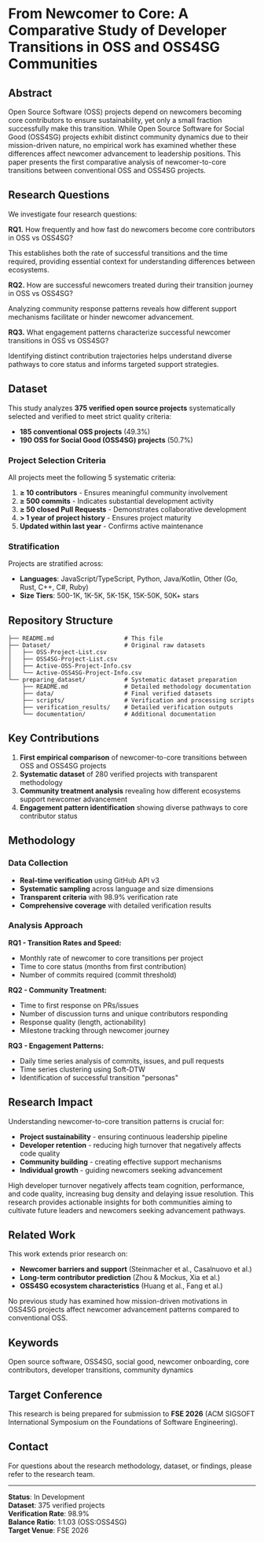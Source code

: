 # From Newcomer to Core: A Comparative Study of Developer Transitions in OSS and OSS4SG Communities

## Abstract

Open Source Software (OSS) projects depend on newcomers becoming core contributors to ensure sustainability, yet only a small fraction successfully make this transition. While Open Source Software for Social Good (OSS4SG) projects exhibit distinct community dynamics due to their mission-driven nature, no empirical work has examined whether these differences affect newcomer advancement to leadership positions. This paper presents the first comparative analysis of newcomer-to-core transitions between conventional OSS and OSS4SG projects.

## Research Questions

We investigate four research questions:

**RQ1.** How frequently and how fast do newcomers become core contributors in OSS vs OSS4SG?

This establishes both the rate of successful transitions and the time required, providing essential context for understanding differences between ecosystems.

**RQ2.** How are successful newcomers treated during their transition journey in OSS vs OSS4SG?

Analyzing community response patterns reveals how different support mechanisms facilitate or hinder newcomer advancement.

**RQ3.** What engagement patterns characterize successful newcomer transitions in OSS vs OSS4SG?

Identifying distinct contribution trajectories helps understand diverse pathways to core status and informs targeted support strategies.

## Dataset

This study analyzes **375 verified open source projects** systematically selected and verified to meet strict quality criteria:

- **185 conventional OSS projects** (49.3%)
- **190 OSS for Social Good (OSS4SG) projects** (50.7%)

### Project Selection Criteria

All projects meet the following 5 systematic criteria:

1. **≥ 10 contributors** - Ensures meaningful community involvement
2. **≥ 500 commits** - Indicates substantial development activity  
3. **≥ 50 closed Pull Requests** - Demonstrates collaborative development
4. **> 1 year of project history** - Ensures project maturity
5. **Updated within last year** - Confirms active maintenance

### Stratification

Projects are stratified across:

- **Languages**: JavaScript/TypeScript, Python, Java/Kotlin, Other (Go, Rust, C++, C#, Ruby)
- **Size Tiers**: 500-1K, 1K-5K, 5K-15K, 15K-50K, 50K+ stars

## Repository Structure

```
├── README.md                    # This file
├── Dataset/                     # Original raw datasets
│   ├── OSS-Project-List.csv
│   ├── OSS4SG-Project-List.csv
│   ├── Active-OSS-Project-Info.csv
│   └── Active-OSS4SG-Project-Info.csv
└── preparing_dataset/           # Systematic dataset preparation
    ├── README.md                # Detailed methodology documentation
    ├── data/                    # Final verified datasets
    ├── scripts/                 # Verification and processing scripts
    ├── verification_results/    # Detailed verification outputs
    └── documentation/           # Additional documentation
```

## Key Contributions

1. **First empirical comparison** of newcomer-to-core transitions between OSS and OSS4SG projects
2. **Systematic dataset** of 280 verified projects with transparent methodology
3. **Community treatment analysis** revealing how different ecosystems support newcomer advancement
4. **Engagement pattern identification** showing diverse pathways to core contributor status

## Methodology

### Data Collection

- **Real-time verification** using GitHub API v3
- **Systematic sampling** across language and size dimensions
- **Transparent criteria** with 98.9% verification rate
- **Comprehensive coverage** with detailed verification results

### Analysis Approach

**RQ1 - Transition Rates and Speed:**
- Monthly rate of newcomer to core transitions per project
- Time to core status (months from first contribution)
- Number of commits required (commit threshold)

**RQ2 - Community Treatment:**
- Time to first response on PRs/issues
- Number of discussion turns and unique contributors responding
- Response quality (length, actionability)
- Milestone tracking through newcomer journey

**RQ3 - Engagement Patterns:**
- Daily time series analysis of commits, issues, and pull requests
- Time series clustering using Soft-DTW
- Identification of successful transition "personas"

## Research Impact

Understanding newcomer-to-core transition patterns is crucial for:

- **Project sustainability** - ensuring continuous leadership pipeline
- **Developer retention** - reducing high turnover that negatively affects code quality
- **Community building** - creating effective support mechanisms
- **Individual growth** - guiding newcomers seeking advancement

High developer turnover negatively affects team cognition, performance, and code quality, increasing bug density and delaying issue resolution. This research provides actionable insights for both communities aiming to cultivate future leaders and newcomers seeking advancement pathways.

## Related Work

This work extends prior research on:

- **Newcomer barriers and support** (Steinmacher et al., Casalnuovo et al.)
- **Long-term contributor prediction** (Zhou & Mockus, Xia et al.)
- **OSS4SG ecosystem characteristics** (Huang et al., Fang et al.)

No previous study has examined how mission-driven motivations in OSS4SG projects affect newcomer advancement patterns compared to conventional OSS.

## Keywords

Open source software, OSS4SG, social good, newcomer onboarding, core contributors, developer transitions, community dynamics

## Target Conference

This research is being prepared for submission to **FSE 2026** (ACM SIGSOFT International Symposium on the Foundations of Software Engineering).

## Contact

For questions about the research methodology, dataset, or findings, please refer to the research team.

---

**Status**: In Development  
**Dataset**: 375 verified projects  
**Verification Rate**: 98.9%  
**Balance Ratio**: 1:1.03 (OSS:OSS4SG)  
**Target Venue**: FSE 2026